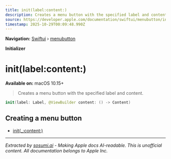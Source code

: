 ```yaml
---
title: init(label:content:)
description: Creates a menu button with the specified label and content.
source: https://developer.apple.com/documentation/swiftui/menubutton/init(label:content:)
timestamp: 2025-10-29T00:09:48.990Z
---
```


**Navigation:** [Swiftui](/documentation/swiftui) › [menubutton](/documentation/swiftui/menubutton)

**Initializer**

# init(label:content:)

**Available on:** macOS 10.15+

> Creates a menu button with the specified label and content.

```swift
init(label: Label, @ViewBuilder content: () -> Content)
```

## Creating a menu button

- [init(_:content:)](/documentation/swiftui/menubutton/init(_:content:))

---

*Extracted by [sosumi.ai](https://sosumi.ai) - Making Apple docs AI-readable.*
*This is unofficial content. All documentation belongs to Apple Inc.*
